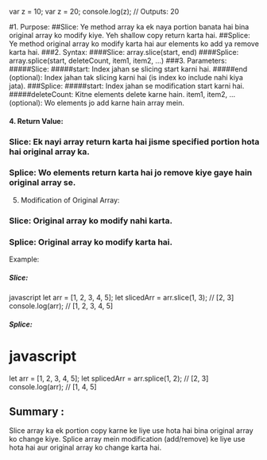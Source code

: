 var z = 10;
var z = 20;
console.log(z); // Outputs: 20

#1. Purpose:
##Slice: Ye method array ka ek naya portion banata hai bina original array ko modify kiye. Yeh shallow copy return karta hai.
##Splice: Ye method original array ko modify karta hai aur elements ko add ya remove karta hai.
###2. Syntax:
####Slice: array.slice(start, end)
####Splice: array.splice(start, deleteCount, item1, item2, ...)
###3. Parameters:
#####Slice:
#####start: Index jahan se slicing start karni hai.
#####end (optional): Index jahan tak slicing karni hai (is index ko include nahi kiya jata).
###Splice:
#####start: Index jahan se modification start karni hai.
#####deleteCount: Kitne elements delete karne hain.
item1, item2, ... (optional): Wo elements jo add karne hain array mein.
#### 4. Return Value:
### Slice: Ek nayi array return karta hai jisme specified portion hota hai original array ka.
### Splice: Wo elements return karta hai jo remove kiye gaye hain original array se.
5. Modification of Original Array:
### Slice: Original array ko modify nahi karta.
### Splice: Original array ko modify karta hai.
Example:
##### Slice:

javascript
let arr = [1, 2, 3, 4, 5];
let slicedArr = arr.slice(1, 3);  // [2, 3]
console.log(arr);  // [1, 2, 3, 4, 5]
##### Splice:

javascript
=
let arr = [1, 2, 3, 4, 5];
let splicedArr = arr.splice(1, 2);  // [2, 3]
console.log(arr);  // [1, 4, 5]
## Summary :

Slice array ka ek portion copy karne ke liye use hota hai bina original array ko change kiye.
Splice array mein modification (add/remove) ke liye use hota hai aur original array ko change karta hai.
